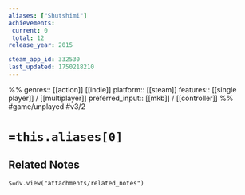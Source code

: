 ```yaml
---
aliases: ["Shutshimi"]
achievements:
 current: 0
 total: 12
release_year: 2015

steam_app_id: 332530
last_updated: 1750218210
---
```

%%
genres:: [[action]] [[indie]]
platform:: [[steam]]
features:: [[single player]] / [[multiplayer]]
preferred_input:: [[mkb]] / [[controller]]
%%
#game/unplayed
#v3/2

# `=this.aliases[0]`
## Related Notes
`$=dv.view("attachments/related_notes")`